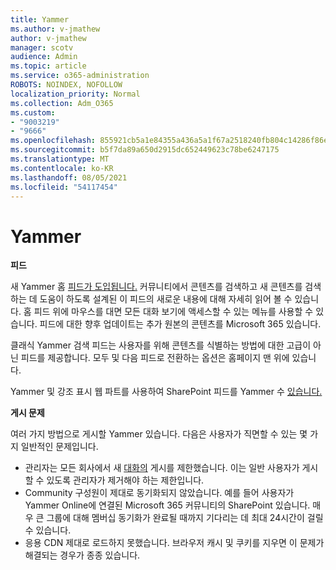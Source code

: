```yaml
---
title: Yammer
ms.author: v-jmathew
author: v-jmathew
manager: scotv
audience: Admin
ms.topic: article
ms.service: o365-administration
ROBOTS: NOINDEX, NOFOLLOW
localization_priority: Normal
ms.collection: Adm_O365
ms.custom:
- "9003219"
- "9666"
ms.openlocfilehash: 855921cb5a1e84355a436a5a1f67a2518240fb804c14286f86e7f2fca306bb30
ms.sourcegitcommit: b5f7da89a650d2915dc652449623c78be6247175
ms.translationtype: MT
ms.contentlocale: ko-KR
ms.lasthandoff: 08/05/2021
ms.locfileid: "54117454"
---
```

# <a name="feeds-in-yammer"></a>Yammer

**피드**

새 Yammer 홈 [피드가 도입됩니다.](https://support.microsoft.com/office/what-s-in-the-yammer-home-feed-8fff52dd-5b38-468c-b963-fa4c6a4f9254) 커뮤니티에서 콘텐츠를 [](https://techcommunity.microsoft.com/t5/yammer-blog/yammer-discovery-what-is-in-my-feed/ba-p/1596230) 검색하고 새 콘텐츠를 검색하는 데 도움이 하도록 설계된 이 피드의 새로운 내용에 대해 자세히 읽어 볼 수 있습니다. 홈 피드 위에 마우스를 대면 모든 대화 보기에 액세스할 수 있는 메뉴를 사용할 수 있습니다. 피드에 대한 향후 업데이트는 추가 원본의 콘텐츠를 Microsoft 365 있습니다.

클래식 Yammer 검색 피드는 사용자를 위해 콘텐츠를 식별하는 방법에 대한 고급이 아닌 피드를 제공합니다. [](https://support.microsoft.com/office/what-s-in-the-yammer-discovery-feed-28ba9a79-2bde-4e7c-8420-db2296c3ca49) 모두 및 다음 피드로 전환하는 옵션은 홈페이지 맨 위에 있습니다.

Yammer 및 강조 표시 웹 파트를 사용하여 SharePoint 피드를 Yammer 수 [있습니다.](https://support.microsoft.com/office/use-a-yammer-web-part-in-sharepoint-online-a53cfa0c-3d09-42c8-a286-1038a81c59da)

**게시 문제**

여러 가지 방법으로 게시할 Yammer 있습니다. 다음은 사용자가 직면할 수 있는 몇 가지 일반적인 문제입니다.

- 관리자는 모든 회사에서 새 [대화의](https://support.microsoft.com/office/restrict-all-company-posts-in-yammer-3219d2ae-db15-4c9f-9dd2-28559ae39a97) 게시를 제한했습니다. 이는 일반 사용자가 게시할 수 있도록 관리자가 제거해야 하는 제한입니다.
- Community 구성원이 제대로 동기화되지 않았습니다. 예를 들어 사용자가 Yammer Online에 연결된 Microsoft 365 커뮤니티의 SharePoint 있습니다. 매우 큰 그룹에 대해 멤버십 동기화가 완료될 때까지 기다리는 데 최대 24시간이 걸릴 수 있습니다.
- 응용 CDN 제대로 로드하지 못했습니다. 브라우저 캐시 및 쿠키를 지우면 이 문제가 해결되는 경우가 종종 있습니다.
